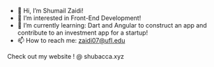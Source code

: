 - 👋 Hi, I’m Shumail Zaidi! 
- 👀 I’m interested in Front-End Development!
- 🌱 I’m currently learning: Dart and Angular to construct an app and contribute to an investment app for a startup! 
- 📫 How to reach me: zaidi07@ufl.edu 
 
 Check out my website ! @  shubacca.xyz

<!---
SZaidi00/SZaidi00 is a ✨ special ✨ repository because its `README.md` (this file) appears on your GitHub profile.
You can click the Preview link to take a look at your changes.
--->
